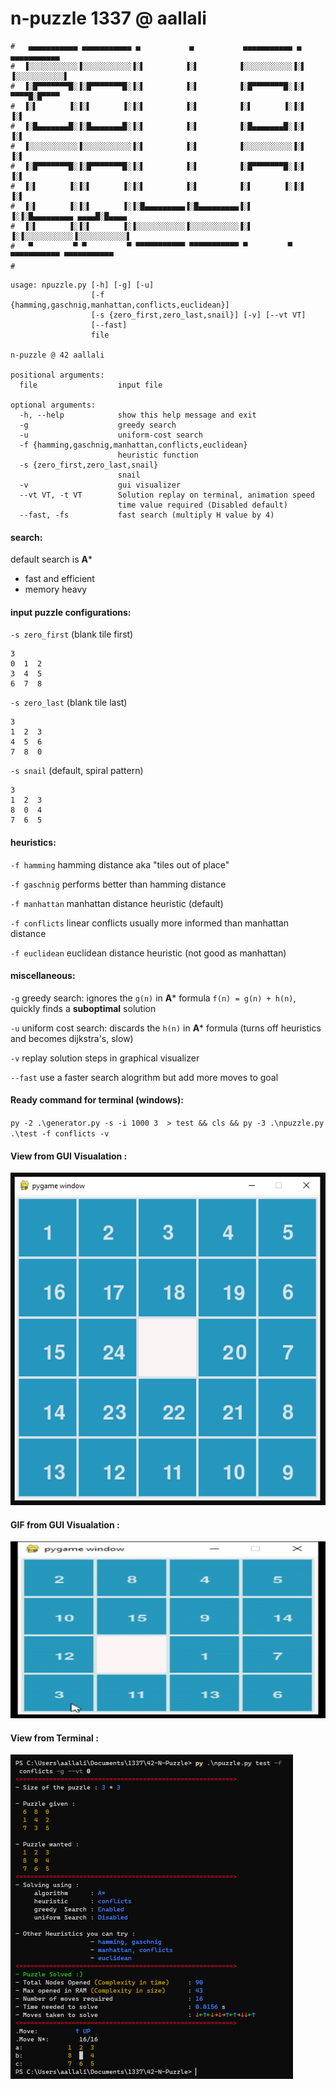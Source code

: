 # n-puzzle 1337 @ aallali 

    #   ▄▄▄▄▄▄▄▄▄▄▄ ▄▄▄▄▄▄▄▄▄▄▄ ▄           ▄           ▄▄▄▄▄▄▄▄▄▄▄ ▄           ▄▄▄▄▄▄▄▄▄▄▄ 
    #  ▐░░░░░░░░░░░▐░░░░░░░░░░░▐░▌         ▐░▌         ▐░░░░░░░░░░░▐░▌         ▐░░░░░░░░░░░▌
    #  ▐░█▀▀▀▀▀▀▀█░▐░█▀▀▀▀▀▀▀█░▐░▌         ▐░▌         ▐░█▀▀▀▀▀▀▀█░▐░▌          ▀▀▀▀█░█▀▀▀▀ 
    #  ▐░▌       ▐░▐░▌       ▐░▐░▌         ▐░▌         ▐░▌       ▐░▐░▌              ▐░▌     
    #  ▐░█▄▄▄▄▄▄▄█░▐░█▄▄▄▄▄▄▄█░▐░▌         ▐░▌         ▐░█▄▄▄▄▄▄▄█░▐░▌              ▐░▌     
    #  ▐░░░░░░░░░░░▐░░░░░░░░░░░▐░▌         ▐░▌         ▐░░░░░░░░░░░▐░▌              ▐░▌     
    #  ▐░█▀▀▀▀▀▀▀█░▐░█▀▀▀▀▀▀▀█░▐░▌         ▐░▌         ▐░█▀▀▀▀▀▀▀█░▐░▌              ▐░▌     
    #  ▐░▌       ▐░▐░▌       ▐░▐░▌         ▐░▌         ▐░▌       ▐░▐░▌              ▐░▌     
    #  ▐░▌       ▐░▐░▌       ▐░▐░█▄▄▄▄▄▄▄▄▄▐░█▄▄▄▄▄▄▄▄▄▐░▌       ▐░▐░█▄▄▄▄▄▄▄▄▄ ▄▄▄▄█░█▄▄▄▄ 
    #  ▐░▌       ▐░▐░▌       ▐░▐░░░░░░░░░░░▐░░░░░░░░░░░▐░▌       ▐░▐░░░░░░░░░░░▐░░░░░░░░░░░▌
    #   ▀         ▀ ▀         ▀ ▀▀▀▀▀▀▀▀▀▀▀ ▀▀▀▀▀▀▀▀▀▀▀ ▀         ▀ ▀▀▀▀▀▀▀▀▀▀▀ ▀▀▀▀▀▀▀▀▀▀▀ 
    # 

```
usage: npuzzle.py [-h] [-g] [-u]
                  [-f {hamming,gaschnig,manhattan,conflicts,euclidean}]
                  [-s {zero_first,zero_last,snail}] [-v] [--vt VT]
                  [--fast]
                  file

n-puzzle @ 42 aallali

positional arguments:
  file                  input file

optional arguments:
  -h, --help            show this help message and exit
  -g                    greedy search
  -u                    uniform-cost search
  -f {hamming,gaschnig,manhattan,conflicts,euclidean}
                        heuristic function
  -s {zero_first,zero_last,snail}
                        snail
  -v                    gui visualizer
  --vt VT, -t VT        Solution replay on terminal, animation speed
                        time value required (Disabled default)
  --fast, -fs           fast search (multiply H value by 4)
```

#### search:
default search is **A***
- fast and efficient
- memory heavy


#### input puzzle configurations:
`-s zero_first` (blank tile first)

```
3
0  1  2
3  4  5
6  7  8
```


`-s zero_last` (blank tile last)
```
3
1  2  3
4  5  6
7  8  0
```

`-s snail` (default, spiral pattern)
```
3
1  2  3
8  0  4
7  6  5
```

#### heuristics:
`-f hamming` hamming distance aka "tiles out of place"

`-f gaschnig` performs better than hamming distance

`-f manhattan` manhattan distance heuristic (default)

`-f conflicts` linear conflicts usually more informed than manhattan distance

`-f euclidean` euclidean distance heuristic (not good as manhattan)


#### miscellaneous:
`-g` greedy search: ignores the `g(n)` in **A*** formula `f(n) = g(n) + h(n)`, quickly finds a **suboptimal** solution

`-u` uniform cost search: discards the `h(n)` in **A*** formula (turns off heuristics and becomes dijkstra's, slow)

`-v` replay solution steps in graphical visualizer

`--fast` use a faster search alogrithm but add more moves to goal

#### Ready command for terminal (windows):
`py -2 .\generator.py -s -i 1000 3  > test && cls && py -3 .\npuzzle.py .\test -f conflicts -v `

#### View from GUI Visualation :
![gui](https://raw.githubusercontent.com/aallali/42-N-Puzzle/main/docs/gui.PNG?token=AKWFYDYMTX62IUOQIZBRXW3AZDN5O)

#### GIF from GUI Visualation :
![gui](https://raw.githubusercontent.com/aallali/42-N-Puzzle/main/docs/gui-gif.gif?token=AKWFYDYMDK73KJWOB625PYTAZDPCY)

#### View from Terminal :
![terminal](https://raw.githubusercontent.com/aallali/42-N-Puzzle/main/docs/terminal3-new.PNG?token=AKWFYDZROXYR42U6HJNAEUTAZYKGM)

